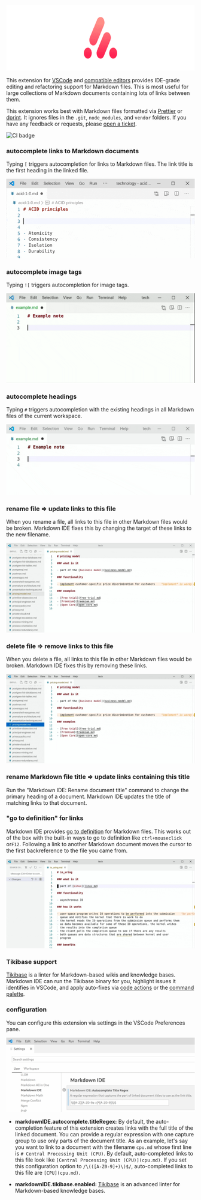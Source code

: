 <center>
<img src="documentation/logo_800.png" width="800" height="175">
</center>

This extension for [VSCode](https://code.visualstudio.com) and
[compatible editors](https://open-vsx.org) provides IDE-grade editing and
refactoring support for Markdown files. This is most useful for large
collections of Markdown documents containing lots of links between them.

This extension works best with Markdown files formatted via
[Prettier](https://prettier.io) or [dprint](https://dprint.dev). It ignores
files in the `.git`, `node_modules`, and `vendor` folders. If you have any
feedback or requests, please
[open a ticket](https://github.com/kevgo/vscode-markdown-ide/issues).

![CI badge](https://github.com/kevgo/vscode-markdown-ide/actions/workflows/main.yml/badge.svg)

### autocomplete links to Markdown documents

Typing `[` triggers autocompletion for links to Markdown files. The link title
is the first heading in the linked file.

![demo of the "autocomplete links" feature](https://raw.githubusercontent.com/kevgo/vscode-markdown-ide/main/documentation/autocomplete_link.gif)

### autocomplete image tags

Typing `![` triggers autocompletion for image tags.

![demo of the "autocomplete image tag" feature](https://raw.githubusercontent.com/kevgo/vscode-markdown-ide/main/documentation/autocomplete_image_link.gif)

### autocomplete headings

Typing `#` triggers autocompletion with the existing headings in all Markdown
files of the current workspace.

![demo of the "autocomplete headings" feature](https://raw.githubusercontent.com/kevgo/vscode-markdown-ide/main/documentation/autocomplete-heading.gif)

### rename file ⇒ update links to this file

When you rename a file, all links to this file in other Markdown files would be
broken. Markdown IDE fixes this by changing the target of these links to the new
filename.

![demo of the "rename file" feature](https://raw.githubusercontent.com/kevgo/vscode-markdown-ide/main/documentation/rename-file.gif)

### delete file ⇒ remove links to this file

When you delete a file, all links to this file in other Markdown files would be
broken. Markdown IDE fixes this by removing these links.

![demo of the "delete file" feature](documentation/delete-file.gif)

### rename Markdown file title ⇒ update links containing this title

Run the "Markdown IDE: Rename document title" command to change the primary
heading of a document. Markdown IDE updates the title of matching links to that
document.

### "go to definition" for links

Markdown IDE provides
[go to definition](https://code.visualstudio.com/docs/editor/editingevolved#_go-to-definition)
for Markdown files. This works out of the box with the built-in ways to go to
definition like `ctrl+mouseclick` or`F12`. Following a link to another Markdown
document moves the cursor to the first backreference to the file you came from.

![demo of the "go to definition" feature](https://raw.githubusercontent.com/kevgo/vscode-markdown-ide/main/documentation/go-to-definition.gif)

### Tikibase support

[Tikibase](https://github.com/kevgo/tikibase) is a linter for Markdown-based
wikis and knowledge bases. Markdown IDE can run the Tikibase binary for you,
highlight issues it identifies in VSCode, and apply auto-fixes via
[code actions](https://code.visualstudio.com/docs/editor/refactoring) or the
[command palette](https://code.visualstudio.com/docs/getstarted/userinterface#_command-palette).

### configuration

You can configure this extension via settings in the VSCode Preferences pane.

![VSCode settings example](https://raw.githubusercontent.com/kevgo/vscode-markdown-ide/main/documentation/settings.gif)

<a type="configurationOptions">

- **markdownIDE.autocomplete.titleRegex:** By default, the auto-completion
  feature of this extension creates links with the full title of the linked
  document. You can provide a regular expression with one capture group to use
  only parts of the document title. As an example, let's say you want to link to
  a document with the filename `cpu.md` whose first line is
  `# Central Processing Unit (CPU)`. By default, auto-completed links to this
  file look like `[Central Processing Unit (CPU)](cpu.md)`. If you set this
  configuration option to `/\(([A-Z0-9]+)\)$/`, auto-completed links to this
  file are `[CPU](cpu.md)`.

- **markdownIDE.tikibase.enabled:**
  [Tikibase](https://github.com/kevgo/tikibase) is an advanced linter for
  Markdown-based knowledge bases.

</a>

